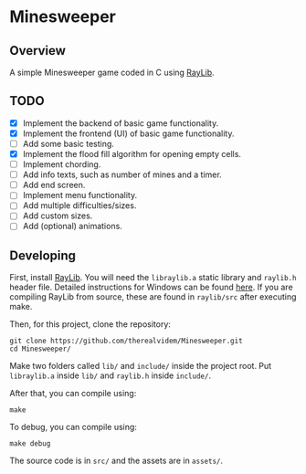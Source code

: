 # Minesweeper

## Overview

A simple Minesweeper game coded in C using [RayLib](https://www.raylib.com/).

## TODO

- [x] Implement the backend of basic game functionality.
- [x] Implement the frontend (UI) of basic game functionality.
- [ ] Add some basic testing.
- [x] Implement the flood fill algorithm for opening empty cells.
- [ ] Implement chording.
- [ ] Add info texts, such as number of mines and a timer.
- [ ] Add end screen.
- [ ] Implement menu functionality.
- [ ] Add multiple difficulties/sizes.
- [ ] Add custom sizes.
- [ ] Add (optional) animations.

## Developing

First, install [RayLib](https://github.com/raysan5/raylib/wiki). You will need the `libraylib.a` static library and `raylib.h` header file. Detailed instructions for Windows can be found [here](https://github.com/raysan5/raylib/wiki/Working-on-Windows). If you are compiling RayLib from source, these are found in `raylib/src` after executing make.

Then, for this project, clone the repository:

```
git clone https://github.com/therealvidem/Minesweeper.git
cd Minesweeper/
```

Make two folders called `lib/` and `include/` inside the project root. Put `libraylib.a` inside `lib/` and `raylib.h` inside `include/`.

After that, you can compile using:

```
make
```

To debug, you can compile using:

```
make debug
```

The source code is in `src/` and the assets are in `assets/`.
